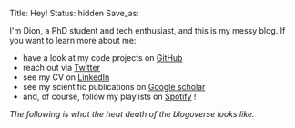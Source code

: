 Title: Hey!
Status: hidden
Save_as:

I'm Dion, a PhD student and tech enthusiast, and this is my messy blog.
If you want to learn more about me:

- have a look at my code projects on <a href="https://github.com/dionhaefner" target="_blank">GitHub</a> <span class="fa fa-github"></span>
- reach out via <a href="https://twitter.com/dionhaefner" target="_blank">Twitter</a> <span class="fa fa-twitter"></span>
- see my CV on <a href="https://se.linkedin.com/in/dion-h%C3%A4fner-763821121" target="_blank">LinkedIn</a> <span class="fa fa-linkedin"></span>
- see my scientific publications on <a href="https://scholar.google.com/citations?user=8jzVkXEAAAAJ" target="_blank">Google scholar</a> <span class="fa fa-graduation-cap"></span>
- and, of course, follow my playlists on <a href="https://open.spotify.com/user/1214862881?si=HRshYEkYS2WRhV6fZ7eVLg" target="_blank">Spotify</a> <span class="fa fa-spotify"></span> !

*The following is what the heat death of the blogoverse looks like.*